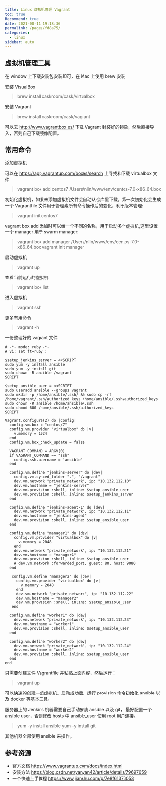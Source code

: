 ```yaml
---
title: Linux 虚拟机管理 Vagrant
toc: true
Recommend: true
date: 2021-08-11 19:18:36
permalink: /pages/fd8a75/
categories:
  - linux
sidebar: auto
---
```


## 虚拟机管理工具

在 window 上下载安装包安装即可，在 Mac 上使用 brew 安装

安装 VisualBox

> brew install caskroom/cask/virtualbox

安装 Vagrant

> brew install caskroom/cask/vagrant

可以去 http://www.vagrantbox.es/  下载 Vagrant 封装好的镜像，然后直接导入，否则自己下载镜像配置。


## 常用命令

添加虚拟机

可以在 https://app.vagrantup.com/boxes/search 上寻找和下载 virtualbox 文件

> vagrant box add centos7 /Users/nlin/www/env/centos-7.0-x86_64.box

初始化虚拟机，如果未添加虚拟机文件会自动从仓库里下载，第一次初始化会生成一个 Vagrantfile 文件用于管理素所有命令操作后的变化，利于版本管理:

> vagrant init centos7  

vagrant box add 添加时可以给一个不同的名称，用于启动多个虚拟机,这里设置一个 manager 用于 swarm manager:

> vagrant box add manager /Users/nlin/www/env/centos-7.0-x86_64.box
> vagrant init manager

启动虚拟机

> vagrant up

查看当前运行的虚拟机

> vagrant box list

进入虚拟机

> vagrant ssh

更多有用命令

> vagrant -h


一份整理好的 vagrant 文件

```
# -*- mode: ruby -*-
# vi: set ft=ruby :

$setup_jenkins_server = <<SCRIPT
sudo yum -y install ansible
sudo yum -y install git
sudo chown -R ansible /vagrant
SCRIPT

$setup_ansible_user = <<SCRIPT
sudo useradd ansible --groups vagrant
sudo mkdir -p /home/ansible/.ssh/ && sudo cp -rf /home/vagrant/.ssh/authorized_keys /home/ansible/.ssh/authorized_keys
sudo chown -R ansible /home/ansible/.ssh
sudo chmod 600 /home/ansible/.ssh/authorized_keys
SCRIPT

Vagrant.configure(2) do |config|
  config.vm.box = "centos/7"
  config.vm.provider "virtualbox" do |v|
    v.memory = 1024
  end
  config.vm.box_check_update = false

  VAGRANT_COMMAND = ARGV[0]
  if VAGRANT_COMMAND == "ssh"
    config.ssh.username = 'ansible'
  end

  config.vm.define "jenkins-server" do |dev|
    config.vm.synced_folder ".", "/vagrant"
    dev.vm.network "private_network", ip: "10.132.112.10"
    dev.vm.hostname = "jenkins-server"
    dev.vm.provision :shell, inline: $setup_ansible_user
    dev.vm.provision :shell, inline: $setup_jenkins_server
  end

  config.vm.define "jenkins-agent-1" do |dev|
    dev.vm.network "private_network", ip: "10.132.112.11"
    dev.vm.hostname = "jenkins-agent"
    dev.vm.provision :shell, inline: $setup_ansible_user
  end

  config.vm.define "manager1" do |dev|
    config.vm.provider "virtualbox" do |v|
      v.memory = 2048
    end
    dev.vm.network "private_network", ip: "10.132.112.21"
    dev.vm.hostname = "manager1"
    dev.vm.provision :shell, inline: $setup_ansible_user
    # dev.vm.network :forwarded_port, guest: 80, host: 9080
  end

   config.vm.define "manager2" do |dev|
     config.vm.provider "virtualbox" do |v|
       v.memory = 2048
     end
     dev.vm.network "private_network", ip: "10.132.112.22"
     dev.vm.hostname = "manager2"
     dev.vm.provision :shell, inline: $setup_ansible_user
   end

  config.vm.define "worker1" do |dev|
    dev.vm.network "private_network", ip: "10.132.112.23"
    dev.vm.hostname = "worker1"
    dev.vm.provision :shell, inline: $setup_ansible_user
  end

  config.vm.define "worker2" do |dev|
    dev.vm.network "private_network", ip: "10.132.112.24"
    dev.vm.hostname = "worker2"
    dev.vm.provision :shell, inline: $setup_ansible_user
  end
end

```

只需要创建文件 Vagrantfile 并粘贴上面内容，然后运行：

> vagrant up

可以快速的创建一组虚拟机。启动成功后，运行 provision 命令初始化 ansible 以及 docker 等基本工具。

服务器上的 Jenkins 机器需要自己手动安装 ansible 以及 git， 最好配置一个 ansible user，否则修改 hosts 中 ansible_user 使用 root 用户连接。

> yum -y install ansible
> yum -y install git

其他机器全部使用 ansible 来操作。

## 参考资源 

- 官方文档 https://www.vagrantup.com/docs/index.html
- 安装方法 https://blog.csdn.net/yanyan42/article/details/79697659
- 一个快速上手教程 https://www.jianshu.com/p/7e8f61376053
